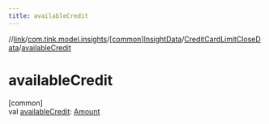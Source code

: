 ```yaml
---
title: availableCredit
---
```

//[link](../../../../index.html)/[com.tink.model.insights](../../index.html)/[[common]InsightData](../index.html)/[CreditCardLimitCloseData](index.html)/[availableCredit](available-credit.html)



# availableCredit



[common]\
val [availableCredit](available-credit.html): [Amount](../../../com.tink.model.misc/[common]-amount/index.html)




